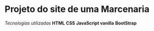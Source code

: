 # Projeto do site de uma Marcenaria
*Tecnologias utilizadas*
**HTML**
**CSS**
**JavaScript vanilla**
**BootStrap**


